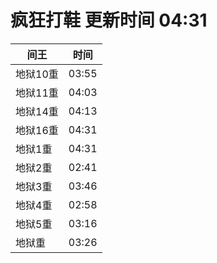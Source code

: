 # 疯狂打鞋 更新时间 04:31

| 间王   | 时间    |
|--------|-------|
| 地狱10重 | 03:55 |
| 地狱11重 | 04:03 |
| 地狱14重 | 04:13 |
| 地狱16重 | 04:31 |
| 地狱1重 | 04:31 |
| 地狱2重 | 02:41 |
| 地狱3重 | 03:46 |
| 地狱4重 | 02:58 |
| 地狱5重 | 03:16 |
| 地狱重 | 03:26 |